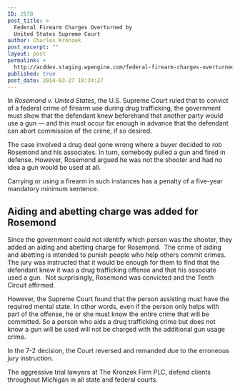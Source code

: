 ```yaml
---
ID: 2578
post_title: >
  Federal Firearm Charges Overturned by
  United States Supreme Court
author: Charles Kronzek
post_excerpt: ""
layout: post
permalink: >
  http://acddev.staging.wpengine.com/federal-firearm-charges-overturned-united-states-supreme-court.html
published: true
post_date: 2014-03-27 18:34:27
---
```

In <i>Rosemond v. United States</i>, the U.S. Supreme Court ruled that to convict of a federal crime of firearm use during drug trafficking, the government must show that the defendant knew beforehand that another party would use a gun — and this must occur far enough in advance that the defendant can abort commission of the crime, if so desired.

The case involved a drug deal gone wrong where a buyer decided to rob Rosemond and his associates. In turn, somebody pulled a gun and fired in defense. However, Rosemond argued he was not the shooter and had no idea a gun would be used at all.

Carrying or using a firearm in such instances has a penalty of a five-year mandatory minimum sentence.


<h2>Aiding and abetting charge was added for Rosemond</h2>

Since the government could not identify which person was the shooter, they added an aiding and abetting charge for Rosemond.  The crime of aiding and abetting is intended to punish people who help others commit crimes. The jury was instructed that it would be enough for them to find that the defendant knew it was a drug trafficking offense and that his associate used a gun.  Not surprisingly, Rosemond was convicted and the Tenth Circuit affirmed.

However, the Supreme Court found that the person assisting must have the required mental state. In other words, even if the person only helps with part of the offense, he or she must know the entire crime that will be committed. So a person who aids a drug trafficking crime but does not know a gun will be used will not be charged with the additional gun usage crime.

In the 7-2 decision, the Court reversed and remanded due to the erroneous jury instruction.

The aggressive trial lawyers at The Kronzek Firm PLC, defend clients throughout Michigan in all state and federal courts.
